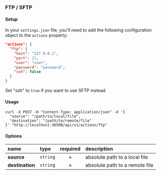 ### FTP / SFTP

#### Setup

In your `settings.json` file, you'll need to add the following configuration object to the `actions` property:

```json
"actions": {
  "ftp": {
    "host": "127.0.0.1",
    "port": 21,
    "user": "user",
    "password": "password",
    "ssh": false
  }
}
```
Set "ssh" to `true` if you want to use SFTP instead

#### Usage

```cURL
curl -X POST -H "Content-Type: application/json" -d '{
  "source": "/path/to/local/file",
  "destination": "/path/to/remote/file"
}' "http://localhost:36500/api/v1/actions/ftp"
```

#### Options

|name|type|required|description|
|:---|:---|:---:|:---|
|**source**|`string`|&times;|absolute path to a local file|
|**destination**|`string`|&times;|absolute path to a remote file|

